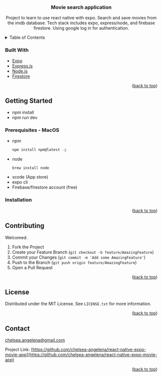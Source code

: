 <a name="readme-top"></a>

<h3 align="center"> Movie search application</h3>

  <p align="center">
   Project to learn to use react native with expo. Search and save movies from the imdb database. Tech stack includes expo, express/node, and firebase firestore. Using google log in for authentication. 
    <br />
</div>

<!-- TABLE OF CONTENTS -->
<details>
  <summary>Table of Contents</summary>
  <ol>
    <li>
      <ul>
        <li><a href="#built-with">Built With</a></li>
      </ul>
    </li>
    <li>
      <a href="#getting-started">Getting Started</a>
      <ul>
        <li><a href="#prerequisites">Prerequisites</a></li>
        <li><a href="#installation">Installation</a></li>
      </ul>
    </li>
    <li><a href="#contributing">Contributing</a></li>
    <li><a href="#license">License</a></li>
    <li><a href="#contact">Contact</a></li>
  </ol>
</details>

### Built With
- [Expo](https://expo.dev/)
- [Express.js](https://expressjs.com/)
- [Node.js](https://nodejs.org/en)
- [Firestore](https://firebase.google.com/docs/firestore)

<p align="right">(<a href="#readme-top">back to top</a>)</p>

<!-- GETTING STARTED -->

## Getting Started

- npm install
- npm run dev

### Prerequisites - MacOS

- npm
  ```sh
  npm install npm@latest -g
  ```
- node
  ```sh
  brew install node
  ```
- xcode (App store)
- expo cli
- Firebase/firestore account (free)


### Installation

<p align="right">(<a href="#readme-top">back to top</a>)</p>

## Contributing

Welcomed.

1. Fork the Project
2. Create your Feature Branch (`git checkout -b feature/AmazingFeature`)
3. Commit your Changes (`git commit -m 'Add some AmazingFeature'`)
4. Push to the Branch (`git push origin feature/AmazingFeature`)
5. Open a Pull Request

<p align="right">(<a href="#readme-top">back to top</a>)</p>

<!-- LICENSE -->

## License

Distributed under the MIT License. See `LICENSE.txt` for more information.

<p align="right">(<a href="#readme-top">back to top</a>)</p>

<!-- CONTACT -->

## Contact

chelsea.angelena@gmail.com

Project Link: [https://github.com/chelsea-angelena/react-native-expo-movie-app](https://github.com/chelsea-angelena/react-native-expo-movie-app)

<p align="right">(<a href="#readme-top">back to top</a>)</p>



